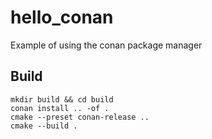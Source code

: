 # hello_conan

Example of using the conan package manager

## Build

```shell
mkdir build && cd build
conan install .. -of .
cmake --preset conan-release ..
cmake --build .
```
